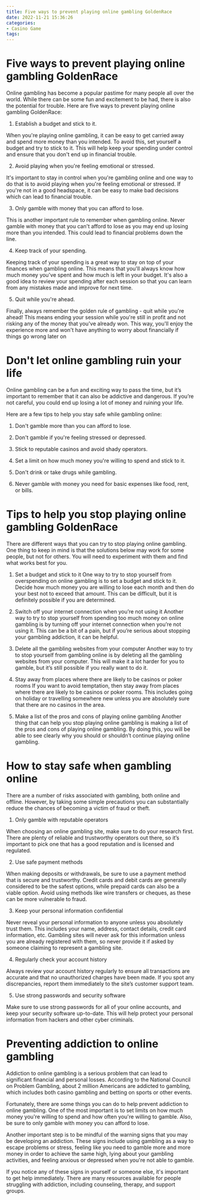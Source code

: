 ```yaml
---
title: Five ways to prevent playing online gambling GoldenRace 
date: 2022-11-21 15:36:26
categories:
- Casino Game
tags:
---
```



#  Five ways to prevent playing online gambling GoldenRace 

Online gambling has become a popular pastime for many people all over the world. While there can be some fun and excitement to be had, there is also the potential for trouble. Here are five ways to prevent playing online gambling GoldenRace:

1) Establish a budget and stick to it.

When you're playing online gambling, it can be easy to get carried away and spend more money than you intended. To avoid this, set yourself a budget and try to stick to it. This will help keep your spending under control and ensure that you don't end up in financial trouble.

2) Avoid playing when you're feeling emotional or stressed.

It's important to stay in control when you're gambling online and one way to do that is to avoid playing when you're feeling emotional or stressed. If you're not in a good headspace, it can be easy to make bad decisions which can lead to financial trouble.

3) Only gamble with money that you can afford to lose.

This is another important rule to remember when gambling online. Never gamble with money that you can't afford to lose as you may end up losing more than you intended. This could lead to financial problems down the line.

4) Keep track of your spending.

Keeping track of your spending is a great way to stay on top of your finances when gambling online. This means that you'll always know how much money you've spent and how much is left in your budget. It's also a good idea to review your spending after each session so that you can learn from any mistakes made and improve for next time.

5) Quit while you're ahead.

Finally, always remember the golden rule of gambling - quit while you're ahead! This means ending your session while you're still in profit and not risking any of the money that you've already won. This way, you'll enjoy the experience more and won't have anything to worry about financially if things go wrong later on

#  Don't let online gambling ruin your life 

Online gambling can be a fun and exciting way to pass the time, but it’s important to remember that it can also be addictive and dangerous. If you’re not careful, you could end up losing a lot of money and ruining your life.

Here are a few tips to help you stay safe while gambling online:

1. Don't gamble more than you can afford to lose.

2. Don't gamble if you're feeling stressed or depressed.

3. Stick to reputable casinos and avoid shady operators.

4. Set a limit on how much money you're willing to spend and stick to it.

5. Don't drink or take drugs while gambling.

6. Never gamble with money you need for basic expenses like food, rent, or bills.

#  Tips to help you stop playing online gambling GoldenRace 

There are different ways that you can try to stop playing online gambling. One thing to keep in mind is that the solutions below may work for some people, but not for others. You will need to experiment with them and find what works best for you.

1. Set a budget and stick to it
One way to try to stop yourself from overspending on online gambling is to set a budget and stick to it. Decide how much money you are willing to lose each month and then do your best not to exceed that amount. This can be difficult, but it is definitely possible if you are determined.

2. Switch off your internet connection when you’re not using it
Another way to try to stop yourself from spending too much money on online gambling is by turning off your internet connection when you’re not using it. This can be a bit of a pain, but if you’re serious about stopping your gambling addiction, it can be helpful.

3. Delete all the gambling websites from your computer
Another way to try to stop yourself from gambling online is by deleting all the gambling websites from your computer. This will make it a lot harder for you to gamble, but it’s still possible if you really want to do it.

4. Stay away from places where there are likely to be casinos or poker rooms
If you want to avoid temptation, then stay away from places where there are likely to be casinos or poker rooms. This includes going on holiday or travelling somewhere new unless you are absolutely sure that there are no casinos in the area.

5. Make a list of the pros and cons of playing online gambling
Another thing that can help you stop playing online gambling is making a list of the pros and cons of playing online gambling. By doing this, you will be able to see clearly why you should or shouldn’t continue playing online gambling.

#  How to stay safe when gambling online 

There are a number of risks associated with gambling, both online and offline. However, by taking some simple precautions you can substantially reduce the chances of becoming a victim of fraud or theft.

1. Only gamble with reputable operators

When choosing an online gambling site, make sure to do your research first. There are plenty of reliable and trustworthy operators out there, so it’s important to pick one that has a good reputation and is licensed and regulated.

2. Use safe payment methods

When making deposits or withdrawals, be sure to use a payment method that is secure and trustworthy. Credit cards and debit cards are generally considered to be the safest options, while prepaid cards can also be a viable option. Avoid using methods like wire transfers or cheques, as these can be more vulnerable to fraud.

3. Keep your personal information confidential

Never reveal your personal information to anyone unless you absolutely trust them. This includes your name, address, contact details, credit card information, etc. Gambling sites will never ask for this information unless you are already registered with them, so never provide it if asked by someone claiming to represent a gambling site.

4. Regularly check your account history

Always review your account history regularly to ensure all transactions are accurate and that no unauthorized charges have been made. If you spot any discrepancies, report them immediately to the site’s customer support team.


5. Use strong passwords and security software

Make sure to use strong passwords for all of your online accounts, and keep your security software up-to-date. This will help protect your personal information from hackers and other cyber criminals.

#  Preventing addiction to online gambling

Addiction to online gambling is a serious problem that can lead to significant financial and personal losses. According to the National Council on Problem Gambling, about 2 million Americans are addicted to gambling, which includes both casino gambling and betting on sports or other events.

Fortunately, there are some things you can do to help prevent addiction to online gambling. One of the most important is to set limits on how much money you're willing to spend and how often you're willing to gamble. Also, be sure to only gamble with money you can afford to lose.

Another important step is to be mindful of the warning signs that you may be developing an addiction. These signs include using gambling as a way to escape problems or stress, feeling like you need to gamble more and more money in order to achieve the same high, lying about your gambling activities, and feeling anxious or depressed when you're not able to gamble.

If you notice any of these signs in yourself or someone else, it's important to get help immediately. There are many resources available for people struggling with addiction, including counseling, therapy, and support groups.